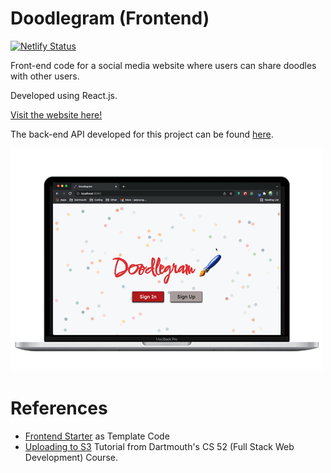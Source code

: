 # Doodlegram (Frontend)

[![Netlify Status](https://api.netlify.com/api/v1/badges/f245ef54-38bb-4ceb-a75e-8a4250f8ee26/deploy-status)](https://app.netlify.com/sites/doodlegram/deploys)

Front-end code for a social media website where users can share doodles with other users.  

Developed using React.js.

[Visit the website here!](https://doodlegram.netlify.app/)

The back-end API developed for this project can be found [here](https://github.com/JY2452/doodlegram-BE).

![](src/assets/demo.gif)

# References
* [Frontend Starter](https://github.com/JY2452/starterpack-react/) as Template Code
* [Uploading to S3](https://cs52.me/assignments/sa/s3-upload/) Tutorial from Dartmouth's CS 52 (Full Stack Web Development) Course.